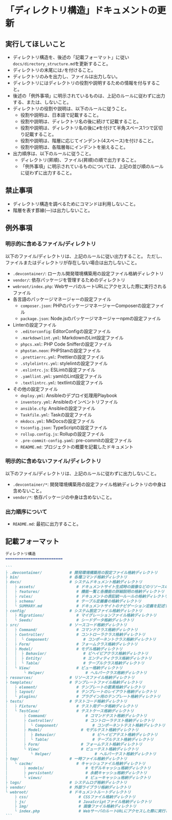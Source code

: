 「ディレクトリ構造」ドキュメントの更新
=========================

実行してほしいこと
-------------------------

- ディレクトリ構造を、後述の「記載フォーマット」に従い`docs/directory_structure.md`を更新すること。
- ディレクトリの末尾には`/`を付けること。
- ディレクトリのみを出力し、ファイルは出力しない。
- ディレクトリにはディレクトリの役割や説明するための情報を付与すること。
- 後述の「例外事項」に明示されているものは、上記のルールに従わずに出力する、または、しないこと。
- ディレクトリの役割や説明は、以下のルールに従うこと。
    - 役割や説明は、日本語で記載すること。
    - 役割や説明は、ディレクトリ名の後に続けて記載すること。
    - 役割や説明は、ディレクトリ名の後に`#`を付けて半角スペース1つで区切り記載すること。
    - 役割や説明は、階層に応じてインデント(4スペース)を付けること。
    - 役割や説明は、各階層毎にインデントを揃えること。
- 出力順序は、以下のルールに従うこと。
    - ディレクトリ(昇順)、ファイル(昇順)の順で出力すること。
    - 「例外事項」に明示されているものについては、上記の並び順のルールに従わずに出力すること。

禁止事項
-------------------------

- ディレクトリ構造を調べるためにコマンドは利用しないこと。
- 階層を表す罫線(`──`)は出力しないこと。

例外事項
-------------------------

### 明示的に含めるファイル/ディレクトリ

以下のファイル/ディレクトリは、上記のルールに従い出力すること。
ただし、ファイルまたはディレクトリが存在しない場合は出力しないこと。

- `.devcontainer/`: ローカル開発環境構築用の設定ファイル格納ディレクトリ
- `vendor/`: 依存パッケージを管理するためのディレクトリ
- `webroot/index.php`: WebサーバのルートURLにアクセスした際に実行されるファイル
- 各言語のパッケージマネージャーの設定ファイル
    - `composer.json`: PHPのパッケージマネージャーComposerの設定ファイル
    - `package.json`: Node.jsのパッケージマネージャーnpmの設定ファイル
- Linterの設定ファイル
    - `.editorconfig`: EditorConfigの設定ファイル
    - `.markdownlint.yml`: MarkdownのLint設定ファイル
    - `phpcs.xml`: PHP Code Snifferの設定ファイル
    - `phpstan.neon`: PHPStanの設定ファイル
    - `.prettierrc.yml`: Prettierの設定ファイル
    - `.stylelintrc.yml`: stylelintの設定ファイル
    - `.eslintrc.js`: ESLintの設定ファイル
    - `.yamllint.yml`: yamlのLint設定ファイル
    - `.textlintrc.yml`: textlintの設定ファイル
- その他の設定ファイル
    - `deploy.yml`: Ansibleのデプロイ処理用Playbook
    - `inventory.yml`: Ansibleのインベントリファイル
    - `ansible.cfg`: Ansibleの設定ファイル
    - `Taskfile.yml`: Taskの設定ファイル
    - `mkdocs.yml`: MkDocsの設定ファイル
    - `tsconfig.json`: TypeScriptの設定ファイル
    - `rollup.config.js`: Rollupの設定ファイル
    - `.pre-commit-config.yaml`: pre-commitの設定ファイル
    - `README.md`: プロジェクトの概要を記載したドキュメント

### 明示的に含めないファイル/ディレクトリ

以下のファイル/ディレクトリは、上記のルールに従わずに出力しないこと。

- `.devcontainer/*`: 開発環境構築用の設定ファイル格納ディレクトリの中身は含めないこと。
- `vendor/*`: 依存パッケージの中身は含めないこと。

### 出力順序について

- `README.md`: 最初に出力すること。

記載フォーマット
-------------------------

~~~md
ディレクトリ構造
=========================

```
├ .devcontainer/            # 開発環境構築用の設定ファイル格納ディレクトリ
├ bin/                      # 各種コマンド格納ディレクトリ
├ docs/                     # システムドキュメント格納ディレクトリ
│   ├ assets/                  # ドキュメントサイト生成時の画像などのリソースの格納ディレクトリ
│   ├ features/                # 機能一覧と各機能の詳細説明の格納ディレクトリ
│   ├ rules/                   # ドキュメントの表記統一ルールの格納ディレクトリ
│   ├ schema/                  # テーブル定義書の格納ディレクトリ
│   └ SUMMARY.md               # ドキュメントサイトのナビゲーション定義を記述するファイル
├ config/                   # システム設定ファイル格納ディレクトリ
│   ├ Migrations/              # マイグレーションファイル格納ディレクトリ
│   └ Seeds/                   # シードデータ格納ディレクトリ
├ src/                      # ソースコード格納ディレクトリ
│   ├ Command/                 # コマンドクラス格納ディレクトリ
│   ├ Controller/              # コントローラクラス格納ディレクトリ
│   │  └ Component/               # コンポーネントクラス格納ディレクトリ
│   ├ Form/                    # フォームクラス格納ディレクトリ
│   ├ Model/                   # モデル格納ディレクトリ
│   │  ├ Behavior/                # ビヘイビアクラス格納ディレクトリ
│   │  ├ Entity/                  # エンティティクラス格納ディレクトリ
│   │  └ Table/                   # テーブルクラス格納ディレクトリ
│   └ View/                    # ビュー格納ディレクトリ
│       └ Helper/                  # ヘルパークラス格納ディレクトリ
├ resources/                # リソースファイル格納ディレクトリ
├ templates/                # テンプレートファイル格納ディレクトリ
│   ├ element/                 # テンプレートの要素格納ディレクトリ
│   ├ layout/                  # テンプレートのレイアウト格納ディレクトリ
│   └ plugins/                 # プラグイン用のテンプレート格納ディレクトリ
├ tests/                    # テストコード格納ディレクトリ
│   ├ Fixture/                 # テスト用データ格納ディレクトリ
│   └ TestCase/                # テストケース格納ディレクトリ
│       ├ Command/                 # コマンドテスト格納ディレクトリ
│       ├ Controller/              # コントローラテスト格納ディレクトリ
│       │  └ Component/               # コンポーネントテスト格納ディレクトリ
│       ├ Model/                 # モデルテスト格納ディレクトリ
│       │  ├ Behavior/                # ビヘイビアテスト格納ディレクトリ
│       │  └ Table/                   # テーブルテスト格納ディレクトリ
│       ├ Form/                  # フォームテスト格納ディレクトリ
│       └ View/                  # ビューテスト格納ディレクトリ
│          └ Helper/                   # ヘルパーテスト格納ディレクトリ
├ tmp/                      # 一時ファイル格納ディレクトリ
│   └ cache/                   # キャッシュファイル格納ディレクトリ
│       ├ models/                  # モデルキャッシュ格納ディレクトリ
│       ├ persistent/              # 永続キャッシュ格納ディレクトリ
│       └ views/                   # ビューキャッシュ格納ディレクトリ
├ logs/                     # システムログ格納ディレクトリ
├ vendor/                   # 外部ライブラリ格納ディレクトリ
└ webroot/                  # ドキュメントルートディレクトリ
    ├ css/                      # CSSファイル格納ディレクトリ
    ├ js/                       # JavaScriptファイル格納ディレクトリ
    ├ img/                      # 画像ファイル格納ディレクトリ
    └ index.php                 # WebサーバのルートURLにアクセスした際に実行されるファイル
```
~~~
